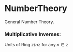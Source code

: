 # NumberTheory

General Number Theory.


### Multiplicative Inverses:
Units of Ring $\mathbb{z}/n\mathbb{z}$ for any $n\in\mathbb{z}$